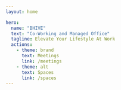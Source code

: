 ```yaml
---
layout: home

hero:
  name: "BHIVE"
  text: "Co-Working and Managed Office"
  tagline: Elevate Your Lifestyle At Work
  actions:
    - theme: brand
      text: Meetings
      link: /meetings
    - theme: alt
      text: Spaces
      link: /spaces
---
```


